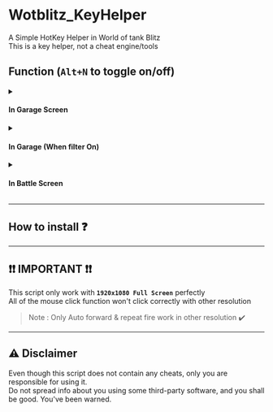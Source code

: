 # Wotblitz_KeyHelper
A Simple HotKey Helper in World of tank Blitz \
This is a key helper, not a cheat engine/tools



## Function (`Alt+N` to toggle on/off) 
<details>
<summary><h4>In Garage Screen</h4></summary>

> | Key | Functions |
> | :--: | :-- |
> | `` ` `` | Profile |
> | `~` | Store |
> | `Shift + M` | Mail |
> | `T` | Tech Tree |
> | `M` | Mission |
> | `Shift + S` | Storage |
> | `C` | Chat |
> | `Alt + C` | Clan |
> | `P` | Platoon [](#platoon) | 
> | `Shift + T` | Tournament |
> | `R` | Tranning Room |
> | `Shift + C` | Communities |
> | `S` | Setting |
> | `Space` | Select Game Mode |
> | `Shift + 1~7` | ---------------------- |
> | `1` | Crew |
> | `2` | Tank Rank |
> | `3` | Camo |
> | `4` | Consumables |
> | `5` | Provisions |
> | `6` | Ammo |
> | `7` | Equipment |
</details>

<details> 
<summary><h4>In Garage (When filter On)</h4></summary>

> | Key | Functions | Note |
> | :--: | :-- | :-- |
> | `1~0` | Select tier |
> | `H`/`J`/`K`/`L` | Select Tank Type \[LT/MT/HT/TD\]|
> | `Capslock[On]` + `P` | Select Pinned Tank | Capslock on to choose pinned, otherwise open [platoon](https://github.com/thc282/wotblitz_KeyHelper#platoon) |
</details>

<details>
  <summary><h4>In Battle Screen</h4></summary>

> | Key | Functions | Note |
> | :--: | :-- | :-- |
> | Hold `` ` `` 0.3s | Auto Forward | Press `W`/`S` to take over control |
> | `NumPad 1~9` | Select Sector | Only Work with Mid/Big size map |
> | Hold `MButton` | Keep Fire | For autoloader tank |
</details>

***
## How to install ❓


***
## ❗❗ IMPORTANT ❗❗
This script only work with **`1920x1080 Full Screen`** perfectly \
All of the mouse click function won't click correctly with other resolution
> Note : Only Auto forward & repeat fire work in other resolution ✔️

***
## ⚠️ Disclaimer
Even though this script does not contain any cheats, only you are responsible for using it. \
Do not spread info about you using some third-party software, and you shall be good. You've been warned.
